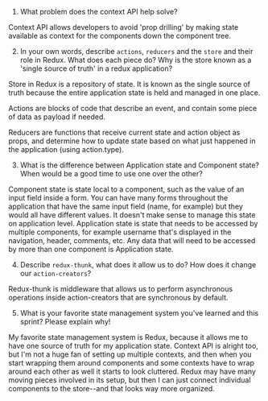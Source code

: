 1. What problem does the context API help solve?

Context API allows developers to avoid 'prop drilling' by making state available as context for the components down the component tree.

2. In your own words, describe `actions`, `reducers` and the `store` and their role in Redux. What does each piece do? Why is the store known as a 'single source of truth' in a redux application?

Store in Redux is a repository of state. It is known as the single source of truth because the entire application state is held and managed in one place.

Actions are blocks of code that describe an event, and contain some piece of data as payload if needed. 

Reducers are functions that receive current state and action object as props, and determine how to update state based on what just happened in the application (using action.type).

3. What is the difference between Application state and Component state? When would be a good time to use one over the other?

Component state is state local to a component, such as the value of an input field inside a form. You can have many forms throughout the application that have the same input field (name, for example) but they would all have different values. It doesn't make sense to manage this state on application level. Application state is state that needs to be accessed by multiple components, for example username that's displayed in the navigation, header, comments, etc. Any data that will need to be accessed by more than one component is Application state.

4. Describe `redux-thunk`, what does it allow us to do? How does it change our `action-creators`?

Redux-thunk is middleware that allows us to perform asynchronous operations inside action-creators that are synchronous by default.

5. What is your favorite state management system you've learned and this sprint? Please explain why!

My favorite state management system is Redux, because it allows me to have one source of truth for my application state. Context API is alright too, but I'm not a huge fan of setting up multiple contexts, and then when you start wrapping them around components and some contexts have to wrap around each other as well it starts to look cluttered. Redux may have many moving pieces involved in its setup, but then I can just connect individual components to the store--and that looks way more organized.
